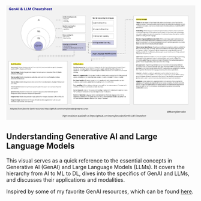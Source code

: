 ![GenAI & LLM Cheatsheet](https://github.com/mannybernabe/GenAI-LLM-Cheatsheet/blob/main/Gen%20AI%20Market%20Map%20-%20GenAI%20%26amp%3B%20LLM%20Cheatsheet%20v0.01.jpg)

## Understanding Generative AI and Large Language Models

This visual serves as a quick reference to the essential concepts in Generative AI (GenAI) and Large Language Models (LLMs). It covers the hierarchy from AI to ML to DL, dives into the specifics of GenAI and LLMs, and discusses their applications and modalities.

Inspired by some of my favorite GenAI resources, which can be found [here](https://github.com/mannybernabe/genairesources).
